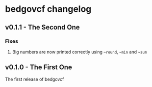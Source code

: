 # bedgovcf changelog

## v0.1.1 - The Second One

### Fixes

1. Big numbers are now printed correctly using `~round`,  `~min` and `~sum`

## v0.1.0 - The First One

The first release of bedgovcf